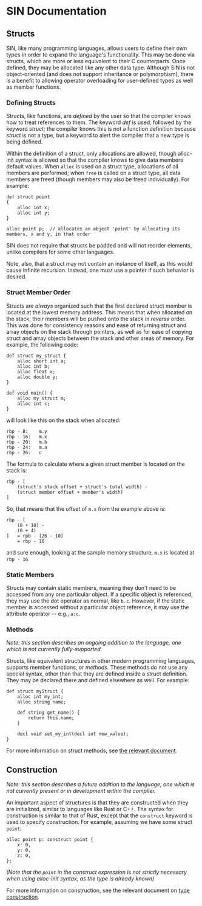 # SIN Documentation

## Structs

SIN, like many programming languages, allows users to define their own types in order to expand the language's functionality. This may be done via structs, which are more or less equivalent to their C counterparts. Once defined, they may be allocated like any other data type. Although SIN is not object-oriented (and does not support inheritance or polymorphism), there is a benefit to allowing operator overloading for user-defined types as well as member functions.

### Defining Structs

Structs, like functions, are *defined* by the user so that the compiler knows how to treat references to them. The keyword *def* is used, followed by the keyword *struct*; the compiler knows this is not a function definition because *struct* is not a type, but a keyword to alert the compiler that a new type is being defined.

Within the definition of a struct, only allocations are allowed, though alloc-init syntax is allowed so that the compiler knows to give data members default values. When `alloc` is used on a struct type, allocations of all members are performed; when `free` is called on a struct type, all data members are freed (though members may also be freed individually). For example:

    def struct point
    {
        alloc int x;
        alloc int y;
    }

    alloc point p;  // allocates an object 'point' by allocating its members, x and y, in that order

SIN does not require that structs be padded and will not reorder elements, unlike compilers for some other languages.

Note, also, that a struct may not contain an instance of itself, as this would cause infinite recursion. Instead, one must use a pointer if such behavior is desired.

### Struct Member Order

Structs are *always* organized such that the first declared struct member is located at the lowest memory address. This means that when allocated on the stack, their members will be pushed onto the stack in *reverse* order. This was done for consistency reasons and ease of returning struct and array objects on the stack through pointers, as well as for ease of copying struct and array objects between the stack and other areas of memory. For example, the following code:

    def struct my_struct {
        alloc short int a;
        alloc int b;
        alloc float x;
        alloc double y;
    }

    def void main() {
        alloc my_struct m;
        alloc int c;
    }

will look like this on the stack when allocated:

    rbp - 8:    m.y
    rbp - 16:   m.x
    rbp - 20:   m.b
    rbp - 24:   m.a
    rbp - 26:   c

The formula to calculate where a given struct member is located on the stack is:

    rbp - [
        (struct's stack offset + struct's total width) -
        (struct member offset + member's width)
    ]

So, that means that the offset of `m.x` from the example above is:

    rbp - [
        (8 + 18) -
        (6 + 4)
    ]   = rpb - [26 - 10]
        = rbp - 16

and sure enough, looking at the sample memory structure, `m.x` is located at `rbp - 16`.

### Static Members

Structs may contain static members, meaning they don't need to be accessed from any one particular object. If a specific object is referenced, they may use the dot operator as normal, like `b.c`. However, if the static member is accessed without a particular object reference, it may use the attribute operator -- e.g., `a:c`.

### Methods

_Note: this section describes an ongoing addition to the language, one which is not currently fully-supported._

Structs, like equivalent structures in other modern programming languages, supports member functions, or _methods._ These methods do not use any special syntax, other than that they are defined inside a struct definition. They may be declared there and defined elsewhere as well. For example:

    def struct myStruct {
        alloc int my_int;
        alloc string name;
        
        def string get_name() {
            return this.name;
        }

        decl void set_my_int(decl int new_value);
    }

For more information on struct methods, see [the relevant document](Methods).

## Construction

_Note: this section describes a future addition to the language, one which is not currently present or in development within the compiler._

An important aspect of structures is that they are constructed when they are initialized, similar to languages like Rust or C++. The syntax for construction is similar to that of Rust, except that the `construct` keyword is used to specify construction. For example, assuming we have some struct `point`:

    alloc point p: construct point {
        x: 0,
        y: 0,
        z: 0,
    };

_(Note that the `point` in the construct expression is not strictly necessary when using alloc-init syntax, as the type is already known)_

For more information on construction, see the relevant document on [type construction](Construction).
